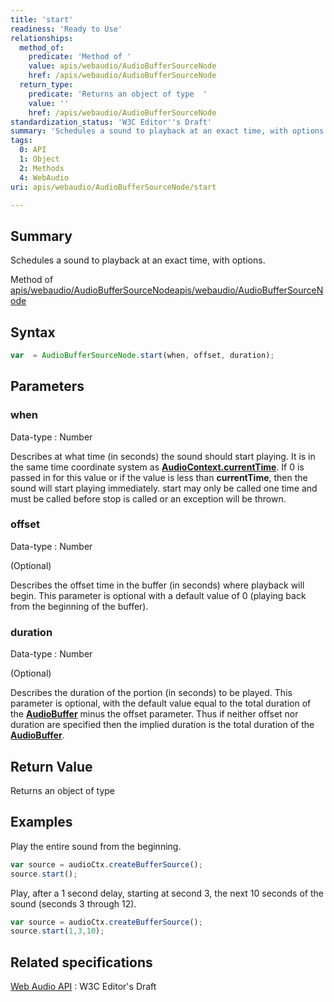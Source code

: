 ```yaml
---
title: 'start'
readiness: 'Ready to Use'
relationships:
  method_of:
    predicate: 'Method of '
    value: apis/webaudio/AudioBufferSourceNode
    href: /apis/webaudio/AudioBufferSourceNode
  return_type:
    predicate: 'Returns an object of type  '
    value: ''
    href: /apis/webaudio/AudioBufferSourceNode
standardization_status: 'W3C Editor''s Draft'
summary: 'Schedules a sound to playback at an exact time, with options.'
tags:
  0: API
  1: Object
  2: Methods
  4: WebAudio
uri: apis/webaudio/AudioBufferSourceNode/start

---
```

## Summary

Schedules a sound to playback at an exact time, with options.

Method of [apis/webaudio/AudioBufferSourceNode](/apis/webaudio/AudioBufferSourceNode)[apis/webaudio/AudioBufferSourceNode](/apis/webaudio/AudioBufferSourceNode)

## Syntax

``` js
var  = AudioBufferSourceNode.start(when, offset, duration);
```

## Parameters

### when

 Data-type
:   Number

 Describes at what time (in seconds) the sound should start playing. It is in the same time coordinate system as [**AudioContext.currentTime**](/apis/webaudio/AudioContext/currentTime). If 0 is passed in for this value or if the value is less than **currentTime**, then the sound will start playing immediately. start may only be called one time and must be called before stop is called or an exception will be thrown.

### offset

 Data-type
:   Number

(Optional)

Describes the offset time in the buffer (in seconds) where playback will begin. This parameter is optional with a default value of 0 (playing back from the beginning of the buffer).

### duration

 Data-type
:   Number

(Optional)

Describes the duration of the portion (in seconds) to be played. This parameter is optional, with the default value equal to the total duration of the [**AudioBuffer**](/apis/webaudio/AudioBuffer) minus the offset parameter. Thus if neither offset nor duration are specified then the implied duration is the total duration of the [**AudioBuffer**](/apis/webaudio/AudioBuffer).

## Return Value

Returns an object of type

## Examples

Play the entire sound from the beginning.

``` js
var source = audioCtx.createBufferSource();
source.start();
```

Play, after a 1 second delay, starting at second 3, the next 10 seconds of the sound (seconds 3 through 12).

``` js
var source = audioCtx.createBufferSource();
source.start(1,3,10);
```

## Related specifications

[Web Audio API](http://webaudio.github.io/web-audio-api/)
:   W3C Editor's Draft
